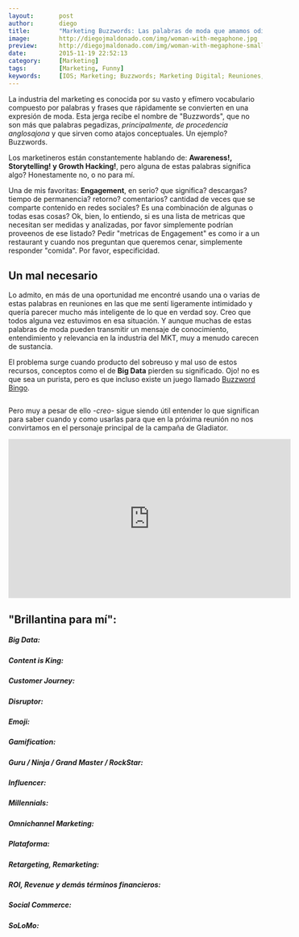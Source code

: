 ```yaml
---
layout:       post
author:       diego
title:        "Marketing Buzzwords: Las palabras de moda que amamos odiar"
image:        http://diegojmaldonado.com/img/woman-with-megaphone.jpg
preview:      http://diegojmaldonado.com/img/woman-with-megaphone-small.jpg
date:         2015-11-19 22:52:13
category:     [Marketing]
tags:         [Marketing, Funny]
keywords:     [IOS; Marketing; Buzzwords; Marketing Digital; Reuniones, Meetings, Mercadotecnia; Publicidad; Agencia; Chiste; Autocrítica en la Agencia]
---
```


La industria del marketing es conocida por su vasto y efímero vocabulario compuesto por palabras y frases que rápidamente se convierten en una expresión de moda. Esta jerga recibe el nombre de "Buzzwords", que no son más que palabras pegadizas, *principalmente, de procedencia anglosajona* y que sirven como atajos conceptuales. Un ejemplo? Buzzwords.

Los marketineros están constantemente hablando de: **Awareness!, Storytelling! y Growth Hacking!**, pero alguna de estas palabras significa algo? Honestamente no, o no para mí.

Una de mis favoritas: **Engagement**, en serio? que significa? descargas? tiempo de permanencia? retorno? comentarios? cantidad de veces que se comparte contenido en redes sociales? Es una combinación de algunas o todas esas cosas? Ok, bien, lo entiendo, si es una lista de metricas que necesitan ser medidas y analizadas, por favor simplemente podrían proveenos de ese listado? Pedir "metricas de Engagement" es como ir a un restaurant y cuando nos preguntan que queremos cenar, simplemente responder "comida". Por favor, especificidad.

## Un mal necesario
Lo admito, en más de una oportunidad me encontré usando una o varias de estas palabras en reuniones en las que me sentí ligeramente intimidado y quería parecer mucho más inteligente de lo que en verdad soy. Creo que todos alguna vez estuvimos en esa situación. Y aunque muchas de estas palabras de moda pueden transmitir un mensaje de conocimiento, entendimiento y relevancia en la industria del MKT, muy a menudo carecen de sustancia.

El problema surge cuando producto del sobreuso y mal uso de estos recursos, conceptos como el de **Big Data** pierden su significado. Ojo! no es que sea un purista, pero es que incluso existe un juego llamado [Buzzword Bingo][1].

<div class="screen-at-85">
<img src="http://diegojmaldonado.com/img/dilbert_buzzword_bingo.jpg" alt="">
</div>

Pero muy a pesar de ello *-creo-* sigue siendo útil entender lo que significan para saber cuando y como usarlas para que en la próxima reunión no nos convirtamos en el personaje principal de la campaña de Gladiator.

<div class="video-wrapper">
  <iframe width="560" height="315" src="https://www.youtube.com/watch_popup?v=gWVZTpr-I_4" frameborder="0" allowfullscreen></iframe>
</div>

## "Brillantina para mí":

##### Big Data:


##### Content is King:


##### Customer Journey:


##### Disruptor:


##### Emoji:


##### Gamification:


##### Guru / Ninja / Grand Master / RockStar:


##### Influencer:


##### Millennials:


##### Omnichannel Marketing:


##### Plataforma:


##### Retargeting, Remarketing:


##### ROI, Revenue y demás términos financieros:


##### Social Commerce:


##### SoLoMo:




[1]: http://www.bullshitbingo.net/cards/buzzword/
